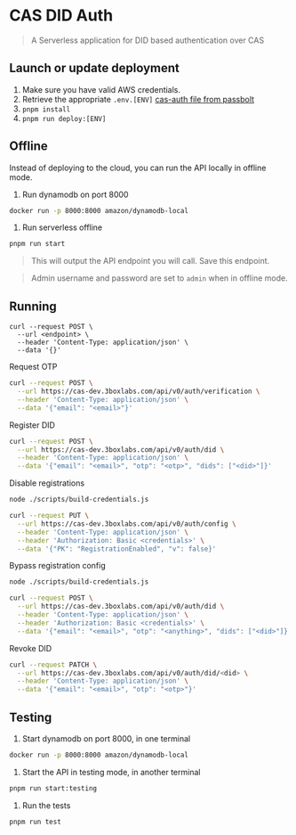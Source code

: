 # CAS DID Auth

> A Serverless application for DID based authentication over CAS

## Launch or update deployment

1. Make sure you have valid AWS credentials.
2. Retrieve the appropriate `.env.[ENV]` [cas-auth file from passbolt](https://3boxlabs.1password.com/vaults/wyiefdof4l55jtoqkdwswbssiy/tags/goqi3h46x6gdwllwbs6wzitqjq/lid64nvqzggluglf6vbjbl76ze)
3. `pnpm install`
4. `pnpm run deploy:[ENV]`

## Offline

Instead of deploying to the cloud, you can run the API locally in offline mode.

1. Run dynamodb on port 8000
```sh
docker run -p 8000:8000 amazon/dynamodb-local
```
1. Run serverless offline
```sh
pnpm run start
```

> This will output the API endpoint you will call. Save this endpoint.

> Admin username and password are set to `admin` when in offline mode.

## Running

```shell
curl --request POST \
  --url <endpoint> \
  --header 'Content-Type: application/json' \
  --data '{}'
```

Request OTP
```sh
curl --request POST \
  --url https://cas-dev.3boxlabs.com/api/v0/auth/verification \
  --header 'Content-Type: application/json' \
  --data '{"email": "<email>"}'
```

Register DID
```sh
curl --request POST \
  --url https://cas-dev.3boxlabs.com/api/v0/auth/did \
  --header 'Content-Type: application/json' \
  --data '{"email": "<email>", "otp": "<otp>", "dids": ["<did>"]}'
```

Disable registrations
```sh
node ./scripts/build-credentials.js
```
```sh
curl --request PUT \
  --url https://cas-dev.3boxlabs.com/api/v0/auth/config \
  --header 'Content-Type: application/json' \
  --header 'Authorization: Basic <credentials>' \
  --data '{"PK": "RegistrationEnabled", "v": false}'
```

Bypass registration config
```sh
node ./scripts/build-credentials.js
```
```sh
curl --request POST \
  --url https://cas-dev.3boxlabs.com/api/v0/auth/did \
  --header 'Content-Type: application/json' \
  --header 'Authorization: Basic <credentials>' \
  --data '{"email": "<email>", "otp": "<anything>", "dids": ["<did>"]}'
```

Revoke DID
```sh
curl --request PATCH \
  --url https://cas-dev.3boxlabs.com/api/v0/auth/did/<did> \
  --header 'Content-Type: application/json' \
  --data '{"email": "<email>", "otp": "<otp>"}'
```

## Testing

1. Start dynamodb on port 8000, in one terminal
```sh
docker run -p 8000:8000 amazon/dynamodb-local
```

1. Start the API in testing mode, in another terminal
```sh
pnpm run start:testing
```

1. Run the tests
```sh
pnpm run test
```
